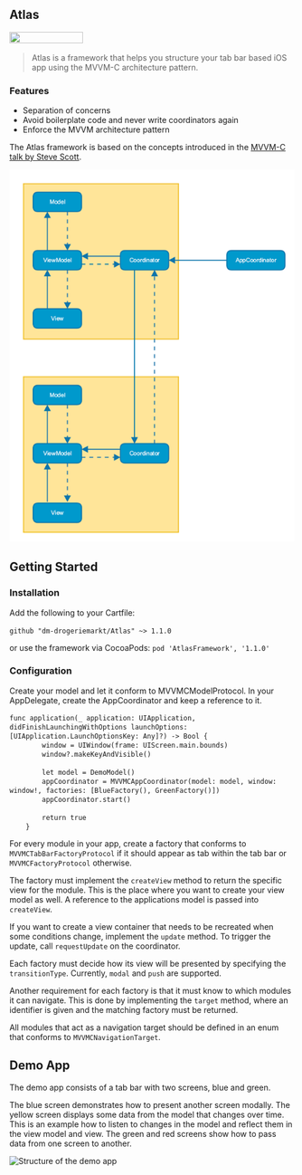 ## Atlas

[<img src="https://opensourcelogos.aws.dmtech.cloud/dmTECH_opensource_logo.svg" height="20" width="130">](https://dmtech.de/)

> Atlas is a framework that helps you structure your tab bar based iOS app using the MVVM-C architecture pattern.


### Features

* Separation of concerns
* Avoid boilerplate code and never write coordinators again
* Enforce the MVVM architecture pattern

The Atlas framework is based on the concepts introduced in the [MVVM-C talk by Steve Scott](https://www.youtube.com/watch?v=9VojuJpUuE8).

![Architecture used within a Todo app](Resources/Architecture.png)

## Getting Started

### Installation

Add the following to your Cartfile:

```github "dm-drogeriemarkt/Atlas" ~> 1.1.0```

or use the framework via CocoaPods:
``` pod 'AtlasFramework', '1.1.0' ```

### Configuration

Create your model and let it conform to MVVMCModelProtocol.
In your AppDelegate, create the AppCoordinator and keep a reference to it.

```    
func application(_ application: UIApplication, didFinishLaunchingWithOptions launchOptions: [UIApplication.LaunchOptionsKey: Any]?) -> Bool {
        window = UIWindow(frame: UIScreen.main.bounds)
        window?.makeKeyAndVisible()

        let model = DemoModel()
        appCoordinator = MVVMCAppCoordinator(model: model, window: window!, factories: [BlueFactory(), GreenFactory()])
        appCoordinator.start()

        return true
    }
```

For every module in your app, create a factory that conforms to `MVVMCTabBarFactoryProtocol` if it should appear as tab within the tab bar or `MVVMCFactoryProtocol` otherwise.

The factory must implement the `createView` method to return the specific view for the module. This is the place where you want to create your view model as well. A reference to the applications model is passed into `createView`.

If you want to create a view container that needs to be recreated when some conditions change, implement the `update` method. To trigger the update, call `requestUpdate` on the coordinator.

Each factory must decide how its view will be presented by specifying the `transitionType`. Currently, `modal` and `push` are supported.

Another requirement for each factory is that it must know to which modules it can navigate. This is done by implementing the `target` method, where an identifier is given and the matching factory must be returned.

All modules that act as a navigation target should be defined in an enum that conforms to `MVVMCNavigationTarget`.

## Demo App

The demo app consists of a tab bar with two screens, blue and green. 

The blue screen demonstrates how to present another screen modally.
The yellow screen displays some data from the model that changes over time. This is an example how to listen to changes in the model and reflect them in the view model and view.
The green and red screens show how to pass data from one screen to another.

![Structure of the demo app](Resources/DemoAppStructure.png)
